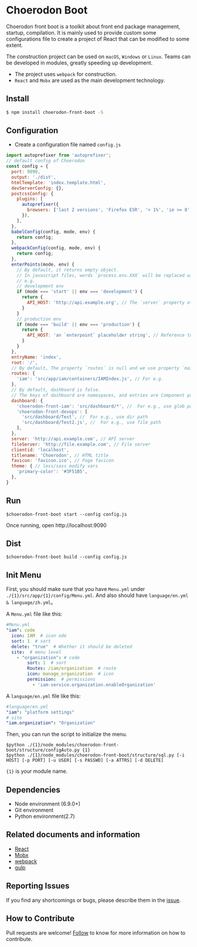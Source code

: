 # Choerodon Boot


Choerodon front boot is a toolkit about front end package management, startup, compilation. It is mainly used to provide custom some configurations file to create a project of React that can be modified to some extent.

The construction project can be used on `macOS`, `Windows` or `Linux`. Teams can be developed in modules, greatly speeding up development.

 * The project uses `webpack` for construction.
 * `React` and `Mobx` are used as the main development technology.

## Install

```bash
$ npm install choerodon-front-boot -S
```

## Configuration

* Create a configuration file named `config.js`

```js
import autoprefixer from 'autoprefixer';
// default config of Choerodon
const config = {
  port: 9090,
  output: './dist',
  htmlTemplate: 'index.template.html',
  devServerConfig: {},
  postcssConfig: {
    plugins: [
      autoprefixer({
        browsers: ['last 2 versions', 'Firefox ESR', '> 1%', 'ie >= 8', 'iOS >= 8', 'Android >= 4'],
      }),
    ],
  },
  babelConfig(config, mode, env) {
    return config;
  },
  webpackConfig(config, mode, env) {
    return config;
  },
  enterPoints(mode, env) {
    // By default, it returns empty object.
    // In javascript files, words `process.env.XXX` will be replaced with the key of returned map object like `XXX` from this function .
    // e.g.
    // development env
    if (mode === 'start' || env === 'development') {
      return {
        API_HOST: 'http://api.example.org', // The `server` property of root config will be overwritten by this.
      }
    }
    // production env
    if (mode === 'build' || env === 'production') {
      return {
        API_HOST: 'an `enterpoint` placeholder string', // Reference to `enterpoint.sh`
      }
    }
  },
  entryName: 'index',
  root: '/',
  // By default, The property `routes` is null and we use property `main` as path of router component and use the last word of property `name` what be split by char `-` as router path in package.json
  routes: {
    'iam': 'src/app/iam/containers/IAMIndex.js', // For e.g.
  }, 
  // By default, dashboard is false.
  // The keys of dashboard are namespaces, and entries are Component paths.
  dashboard: {
    'choerodon-front-iam': 'src/dashboard/*', //  For e.g., use glob pattern
    'choerodon-front-devops': [
      'src/dashboard/Test', //  For e.g., use dir path
      'src/dashboard/Test2.js', //  For e.g., use file path
    ], 
  },
  server: 'http://api.example.com', // API server
  fileServer: 'http://file.example.com', // File server
  clientid: 'localhost',
  titlename: 'Choerodon', // HTML title
  favicon: 'favicon.ico', // Page favicon
  theme: { // less/sass modify vars
    'primary-color': '#3F51B5', 
  },
}
```

## Run

```
$choerodon-front-boot start --config config.js
```

Once running, open http://localhost:9090

## Dist

```
$choerodon-front-boot build --config config.js
```

## Init Menu

First, you should make sure that you have `Menu.yml` under `./{1}/src/app/{1}/config/Menu.yml`. And also should have `language/en.yml & language/zh.yml`。

A `Menu.yml` file like this:

``` yml
#Menu.yml
"iam": code
  icon: IAM  # icon ode
  sort: 1  # sort
  delete: "true"  # Whether it should be deleted
  site:  # menu level
    - "organization": # code
        sort: 1  # sort
        Routes: /iam/organization  # route
        icon: manage_organization  # icon
        permission:  # permissions
          - 'iam-service.organization.enableOrganization' 
```
A `language/en.yml` file like this:

``` yml
#language/en.yml
"iam": "platform settings"
# site
"iam.organization": "Organization"
```

Then, you can run the script to initialize the menu.
```
$python ./{1}/node_modules/choerodon-front-boot/structure/configAuto.py {1}
$python ./{1}/node_modules/choerodon-front-boot/structure/sql.py [-i HOST] [-p PORT] [-u USER] [-s PASSWD] [-a ATTRS] [-d DELETE]
```
`{1}` is your module name.


## Dependencies

 * Node environment (6.9.0+)
 * Git environment
 * Python environment(2.7)

## Related documents and information

* [React](https://reactjs.org)
* [Mobx](https://github.com/mobxjs/mobx)
* [webpack](https://webpack.docschina.org)
* [gulp](https://gulpjs.com)

## Reporting Issues
If you find any shortcomings or bugs, please describe them in the  [issue](https://github.com/choerodon/choerodon/issues/new?template=issue_template.md).

## How to Contribute
Pull requests are welcome! [Follow](https://github.com/choerodon/choerodon/blob/master/CONTRIBUTING.md) to know for more information on how to contribute.
